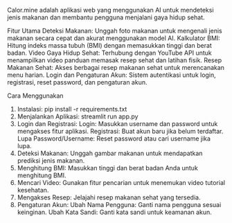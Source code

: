 Calor.mine adalah aplikasi web yang menggunakan AI untuk mendeteksi jenis makanan dan membantu pengguna menjalani gaya hidup sehat.

Fitur Utama
Deteksi Makanan: Unggah foto makanan untuk mengenali jenis makanan secara cepat dan akurat menggunakan model AI.
Kalkulator BMI: Hitung indeks massa tubuh (BMI) dengan memasukkan tinggi dan berat badan.
Video Gaya Hidup Sehat: Terhubung dengan YouTube API untuk menampilkan video panduan memasak resep sehat dan latihan fisik.
Resep Makanan Sehat: Akses berbagai resep makanan sehat untuk merencanakan menu harian.
Login dan Pengaturan Akun: Sistem autentikasi untuk login, registrasi, reset password, dan pengaturan akun.

Cara Menggunakan
1. Instalasi:
pip install -r requirements.txt
2. Menjalankan Aplikasi:
streamlit run app.py
3. Login dan Registrasi:
Login: Masukkan username dan password untuk mengakses fitur aplikasi.
Registrasi: Buat akun baru jika belum terdaftar.
Lupa Password/Username: Reset password atau cari username jika lupa.
4. Deteksi Makanan: Unggah gambar makanan untuk mendapatkan prediksi jenis makanan.
5. Menghitung BMI: Masukkan tinggi dan berat badan Anda untuk menghitung BMI.
6. Mencari Video: Gunakan fitur pencarian untuk menemukan video tutorial kesehatan.
7. Mengakses Resep: Jelajahi resep makanan sehat yang tersedia.
8. Pengaturan Akun:
Ubah Nama Pengguna: Ganti nama pengguna sesuai keinginan.
Ubah Kata Sandi: Ganti kata sandi untuk keamanan akun.
